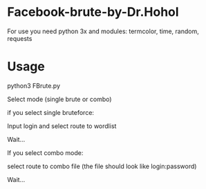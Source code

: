 # Facebook-brute-by-Dr.Hohol
For use you need python 3x and modules: termcolor, time, random, requests
# Usage

python3 FBrute.py

Select mode (single brute or combo)

if you select single bruteforce:

Input login and select route to wordlist

Wait...


If you select combo mode:

select route to combo file (the file should look like login:password)

Wait...
